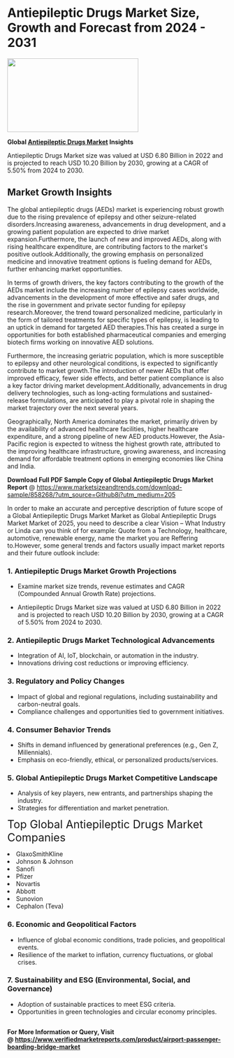 <H1>Antiepileptic Drugs Market Size, Growth and Forecast from 2024 - 2031</H1><img class="aligncenter size-medium wp-image-584254" src="https://thirdeyenews.in/wp-content/uploads/2024/09/Global-Market-Research-300x168.jpeg" alt="" width="300" height="168" /><p><strong>Global&nbsp;<a href="https://www.marketsizeandtrends.com/download-sample/858268/?utm_source=Github8j?utm_medium=205">Antiepileptic Drugs Market</a> Insights</strong></p><p>Antiepileptic Drugs Market size was valued at USD 6.80 Billion in 2022 and is projected to reach USD 10.20 Billion by 2030, growing at a CAGR of 5.50% from 2024 to 2030.</p><p><h2>Market Growth Insights</h2> <p>The global antiepileptic drugs (AEDs) market is experiencing robust growth due to the rising prevalence of epilepsy and other seizure-related disorders.Increasing awareness, advancements in drug development, and a growing patient population are expected to drive market expansion.Furthermore, the launch of new and improved AEDs, along with rising healthcare expenditure, are contributing factors to the market's positive outlook.Additionally, the growing emphasis on personalized medicine and innovative treatment options is fueling demand for AEDs, further enhancing market opportunities.</p> <p>In terms of growth drivers, the key factors contributing to the growth of the AEDs market include the increasing number of epilepsy cases worldwide, advancements in the development of more effective and safer drugs, and the rise in government and private sector funding for epilepsy research.Moreover, the trend toward personalized medicine, particularly in the form of tailored treatments for specific types of epilepsy, is leading to an uptick in demand for targeted AED therapies.This has created a surge in opportunities for both established pharmaceutical companies and emerging biotech firms working on innovative AED solutions.</p> <p>Furthermore, the increasing geriatric population, which is more susceptible to epilepsy and other neurological conditions, is expected to significantly contribute to market growth.The introduction of newer AEDs that offer improved efficacy, fewer side effects, and better patient compliance is also a key factor driving market development.Additionally, advancements in drug delivery technologies, such as long-acting formulations and sustained-release formulations, are anticipated to play a pivotal role in shaping the market trajectory over the next several years.</p> <p>Geographically, North America dominates the market, primarily driven by the availability of advanced healthcare facilities, higher healthcare expenditure, and a strong pipeline of new AED products.However, the Asia-Pacific region is expected to witness the highest growth rate, attributed to the improving healthcare infrastructure, growing awareness, and increasing demand for affordable treatment options in emerging economies like China and India.</p> <p><span class=""><strong>Download Full PDF Sample Copy of Global Antiepileptic Drugs Market Report</strong> @ <a href="https://www.marketsizeandtrends.com/download-sample/858268/?utm_source=Github8j?utm_medium=205" target="_blank">https://www.marketsizeandtrends.com/download-sample/858268/?utm_source=Github8j?utm_medium=205</a></span></p><p>In order to make an accurate and perceptive description of future scope of a Global&nbsp;Antiepileptic Drugs Market Market as Global&nbsp;Antiepileptic Drugs Market Market of 2025, you need to describe a clear Vision &ndash; What Industry or Linda can you think of for example: Quote from a Technology, healthcare, automotive, renewable energy, name the market you are Reffering to.However, some general trends and factors usually impact market reports and their future outlook include:</p><h3>1.&nbsp;<strong>Antiepileptic Drugs Market Growth Projections</strong></h3><ul><li>Examine market size trends, revenue estimates and CAGR (Compounded Annual Growth Rate) projections.</li><li><p>Antiepileptic Drugs Market size was valued at USD 6.80 Billion in 2022 and is projected to reach USD 10.20 Billion by 2030, growing at a CAGR of 5.50% from 2024 to 2030.</p></li></ul><h3>2.&nbsp;<strong>Antiepileptic Drugs Market Technological Advancements</strong></h3><ul><li>Integration of AI, IoT, blockchain, or automation in the industry.</li><li>Innovations driving cost reductions or improving efficiency.</li></ul><h3>3.&nbsp;<strong>Regulatory and Policy Changes</strong></h3><ul><li>Impact of global and regional regulations, including sustainability and carbon-neutral goals.</li><li>Compliance challenges and opportunities tied to government initiatives.</li></ul><h3>4.&nbsp;<strong>Consumer Behavior Trends</strong></h3><ul><li>Shifts in demand influenced by generational preferences (e.g., Gen Z, Millennials).</li><li>Emphasis on eco-friendly, ethical, or personalized products/services.</li></ul><h3>5.&nbsp;<strong>Global Antiepileptic Drugs Market Competitive Landscape</strong></h3><ul><li>Analysis of key players, new entrants, and partnerships shaping the industry.</li><li>Strategies for differentiation and market penetration.</li></ul><p data-pm-slice="1 1 []"><span style="color: inherit; font-family: inherit; font-size: 25px;">Top Global Antiepileptic Drugs Market Companies</span></p><div class="" data-test-id=""><p><li>GlaxoSmithKline</li><li> Johnson & Johnson</li><li> Sanofi</li><li> Pfizer</li><li> Novartis</li><li> Abbott</li><li> Sunovion</li><li> Cephalon (Teva)</li></p></div><h3>6.&nbsp;<strong>Economic and Geopolitical Factors</strong></h3><ul><li>Influence of global economic conditions, trade policies, and geopolitical events.</li><li>Resilience of the market to inflation, currency fluctuations, or global crises.</li></ul><h3>7.&nbsp;<strong>Sustainability and ESG (Environmental, Social, and Governance)</strong></h3><ul><li>Adoption of sustainable practices to meet ESG criteria.</li><li>Opportunities in green technologies and circular economy principles.</li></ul><h2><strong style="font-size: 14px;">For More Information or Query, Visit @&nbsp;</strong><a style="background-color: #ffffff; font-size: 14px;" href="https://www.marketsizeandtrends.com/report/antiepileptic-drugs-market/" target="_blank">https://www.verifiedmarketreports.com/product/airport-passenger-boarding-bridge-market</a></h2>